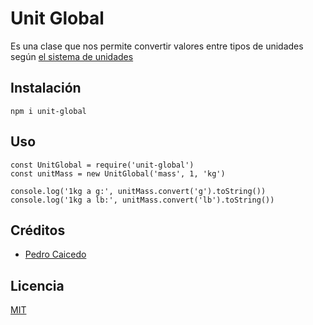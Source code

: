 # Unit Global

Es una clase que nos permite convertir valores entre tipos de unidades según [el sistema de unidades](https://en.wikipedia.org/wiki/International_System_of_Units)

## Instalación

```
npm i unit-global
```

## Uso

```
const UnitGlobal = require('unit-global')
const unitMass = new UnitGlobal('mass', 1, 'kg')

console.log('1kg a g:', unitMass.convert('g').toString())
console.log('1kg a lb:', unitMass.convert('lb').toString())
```

## Créditos
- [Pedro Caicedo](http://pcaicedo.com)

## Licencia

[MIT](https://opensource.org/licenses/MIT)